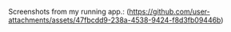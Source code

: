 Screenshots from my running app.: (https://github.com/user-attachments/assets/47fbcdd9-238a-4538-9424-f8d3fb09446b)
